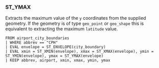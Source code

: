 <!--
This is generated by ESQL’s AbstractFunctionTestCase. Do no edit it. See ../README.md for how to regenerate it.
-->

### ST_YMAX
Extracts the maximum value of the `y` coordinates from the supplied geometry.
If the geometry is of type `geo_point` or `geo_shape` this is equivalent to extracting the maximum `latitude` value.

```
FROM airport_city_boundaries
| WHERE abbrev == "CPH"
| EVAL envelope = ST_ENVELOPE(city_boundary)
| EVAL xmin = ST_XMIN(envelope), xmax = ST_XMAX(envelope), ymin = ST_YMIN(envelope), ymax = ST_YMAX(envelope)
| KEEP abbrev, airport, xmin, xmax, ymin, ymax
```
